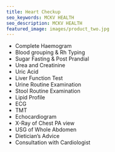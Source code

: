 ```yaml
---
title: Heart Checkup
seo_keywords: MCKV HEALTH
seo_description: MCKV HEALTH
featured_image: images/product_two.jpg
---
```

<ul>
<li>Complete Haemogram</li>
<li>Blood grouping & Rh Typing</li>
<li>Sugar Fasting & Post Prandial</li>
<li>Urea and Creatinine</li>
<li>Uric Acid</li>
<li>Liver Function Test</li>
<li>Urine Routine Examination</li>
<li>Stool Routine Examination</li>
<li>Lipid Profile</li>
<li>ECG</li>
<li>TMT</li>
<li>Echocardiogram</li>
<li>X-Ray of Chest PA view</li>
<li>USG of Whole Abdomen</li>
<li>Dietician’s Advice</li>
<li>Consultation with Cardiologist</li>
</ul>



